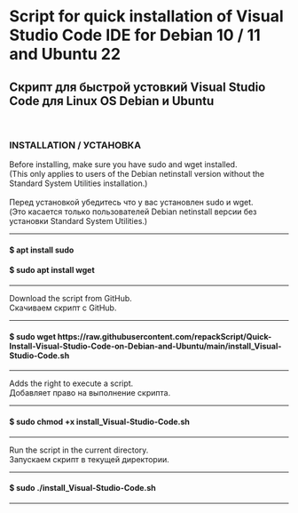 # Script for quick installation of Visual Studio Code IDE for Debian 10 / 11 and Ubuntu 22
<h2>Скрипт для быстрой устовкий Visual Studio Code для Linux OS Debian и Ubuntu</h2><br>


<p><b><h3>INSTALLATION / УСТАНОВКА</h3></b></p>
Before installing, make sure you have sudo and wget installed.<br>
(This only applies to users of the Debian netinstall version without the Standard System Utilities installation.) <br><br>
Перед установкой убедитесь что у вас установлен  sudo и wget.<br>
(Это касается только пользователей Debian netinstall версии без установки Standard System Utilities.)
<hr>
<h4>$ apt install sudo</h4>
<h4>$ sudo apt install wget</h4>
<hr>

Download the script from GitHub.<br>
Скачиваем скрипт с GitHub.
<hr>
<h4>$ sudo wget https://raw.githubusercontent.com/repackScript/Quick-Install-Visual-Studio-Code-on-Debian-and-Ubuntu/main/install_Visual-Studio-Code.sh</h4>
<hr>

Adds the right to execute a script.<br>
Добавляет право на выполнение скрипта.
<hr>
<h4>$ sudo chmod +x install_Visual-Studio-Code.sh</h4>
<hr>

Run the script in the current directory.<br>
Запускаем скрипт в текущей директории.
<hr>
<h4>$ sudo ./install_Visual-Studio-Code.sh</h4>
<hr>
